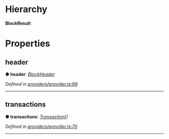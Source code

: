 

# Hierarchy

**BlockResult**

# Properties

<a id="header"></a>

##  header

**● header**: *[BlockHeader](_providers_provider_.blockheader.md)*

*Defined in [providers/provider.ts:69](https://github.com/nearprotocol/nearlib/blob/5251dca/src.ts/providers/provider.ts#L69)*

___
<a id="transactions"></a>

##  transactions

**● transactions**: *[Transaction](_providers_provider_.transaction.md)[]*

*Defined in [providers/provider.ts:70](https://github.com/nearprotocol/nearlib/blob/5251dca/src.ts/providers/provider.ts#L70)*

___

